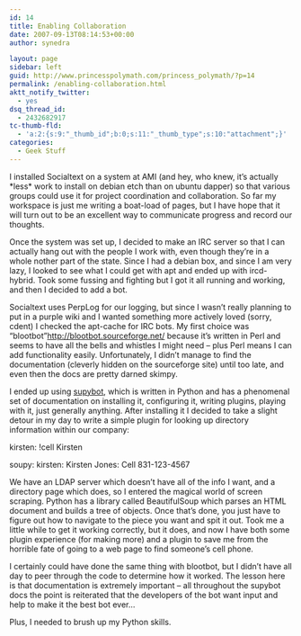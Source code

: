 ```yaml
---
id: 14
title: Enabling Collaboration
date: 2007-09-13T08:14:53+00:00
author: synedra

layout: page
sidebar: left
guid: http://www.princesspolymath.com/princess_polymath/?p=14
permalink: /enabling-collaboration.html
aktt_notify_twitter:
  - yes
dsq_thread_id:
  - 2432682917
tc-thumb-fld:
  - 'a:2:{s:9:"_thumb_id";b:0;s:11:"_thumb_type";s:10:"attachment";}'
categories:
  - Geek Stuff
---
```

I installed Socialtext on a system at AMI (and hey, who knew, it&#8217;s actually \*less\* work to install on debian etch than on ubuntu dapper) so that various groups could use it for project coordination and collaboration. So far my workspace is just me writing a boat-load of pages, but I have hope that it will turn out to be an excellent way to communicate progress and record our thoughts.
  
Once the system was set up, I decided to make an IRC server so that I can actually hang out with the people I work with, even though they&#8217;re in a whole nother part of the state. Since I had a debian box, and since I am very lazy, I looked to see what I could get with apt and ended up with ircd-hybrid. Took some fussing and fighting but I got it all running and working, and then I decided to add a bot.
  
Socialtext uses PerpLog for our logging, but since I wasn&#8217;t really planning to put in a purple wiki and I wanted something more actively loved (sorry, cdent) I checked the apt-cache for IRC bots. My first choice was &#8220;blootbot&#8221;<http://blootbot.sourceforge.net/> because it&#8217;s written in Perl and seems to have all the bells and whistles I might need &#8211; plus Perl means I can add functionality easily. Unfortunately, I didn&#8217;t manage to find the documentation (cleverly hidden on the sourceforge site) until too late, and even then the docs are pretty darned skimpy.
  
I ended up using [supybot](http://supybot.com/documentation), which is written in Python and has a phenomenal set of documentation on installing it, configuring it, writing plugins, playing with it, just generally anything. After installing it I decided to take a slight detour in my day to write a simple plugin for looking up directory information within our company:
  
kirsten: !cell Kirsten
  
soupy: kirsten: Kirsten Jones: Cell 831-123-4567
  
We have an LDAP server which doesn&#8217;t have all of the info I want, and a directory page which does, so I entered the magical world of screen scraping. Python has a library called BeautifulSoup which parses an HTML document and builds a tree of objects. Once that&#8217;s done, you just have to figure out how to navigate to the piece you want and spit it out. Took me a little while to get it working correctly, but it does, and now I have both some plugin experience (for making more) and a plugin to save me from the horrible fate of going to a web page to find someone&#8217;s cell phone.
  
I certainly could have done the same thing with blootbot, but I didn&#8217;t have all day to peer through the code to determine how it worked. The lesson here is that documentation is extremely important &#8211; all throughout the supybot docs the point is reiterated that the developers of the bot want input and help to make it the best bot ever&#8230;
  
Plus, I needed to brush up my Python skills.